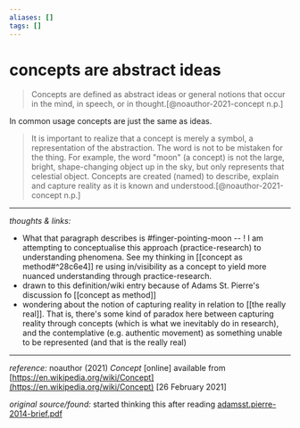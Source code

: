 ```yaml
---
aliases: []
tags: []
---
```


# concepts are abstract ideas

>Concepts are defined as abstract ideas or general notions that occur in the mind, in speech, or in thought.[@noauthor-2021-concept n.p.]

In common usage concepts are just the same as ideas.

>It is important to realize that a concept is merely a symbol, a representation of the abstraction. The word is not to be mistaken for the thing. For example, the word "moon" (a concept) is not the large, bright, shape-changing object up in the sky, but only represents that celestial object. Concepts are created (named) to describe, explain and capture reality as it is known and understood.[@noauthor-2021-concept n.p.]

---

_thoughts & links:_

- What that paragraph describes is #finger-pointing-moon -- ! I am attempting to conceptualise this approach (practice-research) to understanding phenomena. See my thinking in [[concept as method#^28c6e4]] re using in/visibility as a concept to yield more nuanced understanding through practice-research.
- drawn to this definition/wiki entry because of Adams St. Pierre's discussion fo [[concept as method]]
- wondering about the notion of capturing reality in relation to [[the really real]]. That is, there's some kind of paradox here between capturing reality through concepts (which is what we inevitably do in research), and the contemplative (e.g. authentic movement) as something unable to be represented (and that is the really real)


---

_reference:_ noauthor (2021) _Concept_ \[online\] available from [https://en.wikipedia.org/wiki/Concept](https://en.wikipedia.org/wiki/Concept) \[26 February 2021\]

_original source/found:_ started thinking this after reading [adamsst.pierre-2014-brief.pdf](hook://file/vMkNJKWV4?p=RHJvcGJveC9iaWJsaW9ncmFwaHkgcGRmcw==&n=adamsst.pierre-2014-brief.pdf)